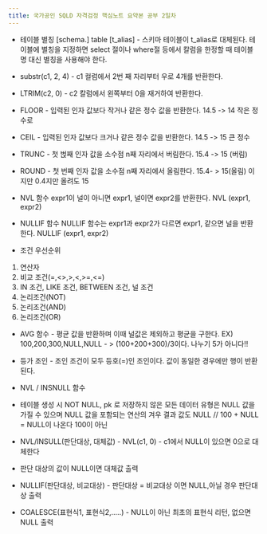 ```yaml
---
title: 국가공인 SQLD 자격검정 핵심노트 요약본 공부 2일차
---
```






  
* 테이블 별칭 
[schema.] table [t_alias] - 스키마 테이블이 t_alias로 대체된다. 테이블에 별칭을 지정하면 select 절이나 where절 등에서 칼럼을 한정할 때 테이블명 대신 별칭을 사용해야 한다.

  
* substr(c1, 2, 4) - c1 컬럼에서 2번 째 자리부터 우로 4개를 반환한다.
* LTRIM(c2, 0) - c2 칼럼에서 왼쪽부터 0을 재거하여 반환한다.
* FLOOR - 입력된 인자 값보다 작거나 같은 정수 값을 반환한다. 14.5 -> 14 작은 정수로
* CEIL - 입력된 인자 값보다 크거나 같은 정수 값을 반환한다. 14.5 -> 15 큰 정수
* TRUNC - 첫 벉째 인자 값을 소수점 n째 자리에서 버림한다. 15.4 -> 15 (버림)
* ROUND - 첫 번째 인자 값을 소수점 n째 자리에서 올림한다. 15.4- > 15(올림) 이지만 0.4지만 올려도 15 


* NVL 함수
expr1이 널이 아니면 expr1, 널이면 expr2를 반환한다.
NVL (expr1, expr2)

* NULLIF 함수
NULLIF 함수는 expr1과 expr2가 다르면 expr1, 같으면 널을 반환한다.
NULLIF (expr1, expr2)

* 조건 우선순위
1. 연산자
2. 비교 조건(=,<>,>,<,>=,<=)
3. IN 조건, LIKE 조건, BETWEEN 조건, 널 조건
4. 논리조건(NOT)
5. 논리조건(AND)
6. 논리조건(OR)

* AVG 함수 - 평균 값을 반환하며 이때 널값은 제외하고 평균을 구한다.
EX) 100,200,300,NULL,NULL - > (100+200+300)/3이다. 나누기 5가 아니다!!

* 등가 조인 - 조인 조건이 모두 등호(=)인 조인이다. 값이 동일한 경우에만 행이 반환된다.

* NVL / INSNULL 함수
- 테이블 생성 시 NOT NULL, pk 로 저장하지 않은 모든 데이터 유형은 NULL 값을 가질 수 있으며 NULL 값을 포함되는 연산의 겨우 결과 값도 NULL // 100 + NULL = NULL이 나온다 100이 아닌

* NVL/INSULL(판단대상, 대체값) - NVL(c1, 0) - c1에서 NULL이 있으면 0으로 대체한다
- 판단 대상의 값이 NULL이면 대체값 출력

* NULLIF(판단대상, 비교대상) - 판단대상 = 비교대상 이면 NULL,아닐 경우 판단대상 출력

* COALESCE(표현식1, 표현식2,.....) - NULL이 아닌 최초의 표현식 리턴, 없으면 NULL 출력 
